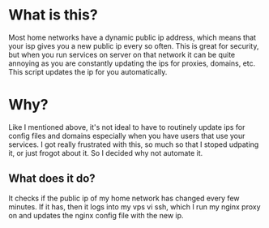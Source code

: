 # What is this?
Most home networks have a dynamic public ip address, which means that your isp gives you a new public ip every so often. This is great for security, but when you run services on server on that network it can be quite annoying as you are constantly updating the ips for proxies, domains, etc. This script updates the ip for you automatically.

# Why?
Like I mentioned above, it's not ideal to have to routinely update ips for config files and domains especially when you have users that use your services. I got really frustrated with this, so much so that I stoped udpating it, or just frogot about it. So I decided why not automate it.

## What does it do?
It checks if the public ip of my home network has changed every few minutes. If it has, then it logs into my vps vi ssh, which I run my nginx proxy on and updates the nginx config file with the new ip.
